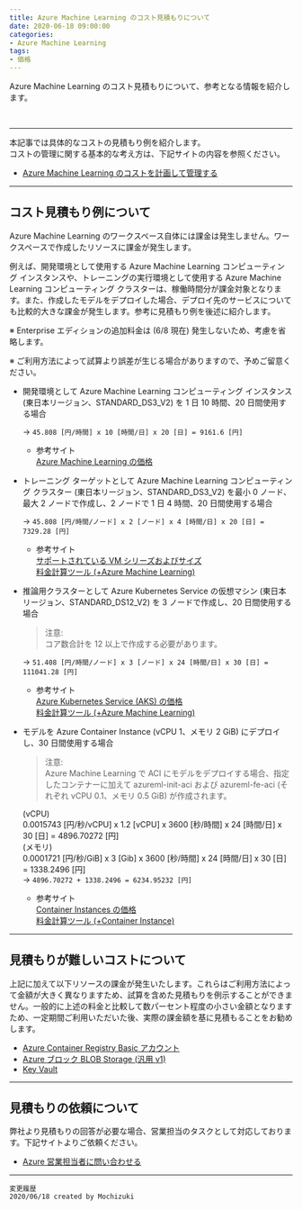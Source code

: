 ```yaml
---
title: Azure Machine Learning のコスト見積もりについて
date: 2020-06-18 09:00:00
categories:
- Azure Machine Learning
tags:
- 価格
---
```

Azure Machine Learning のコスト見積もりについて、参考となる情報を紹介します。
<!-- more -->
<br>

***
本記事では具体的なコストの見積もり例を紹介します。  
コストの管理に関する基本的な考え方は、下記サイトの内容を参照ください。  

- [Azure Machine Learning のコストを計画して管理する](https://docs.microsoft.com/ja-jp/azure/machine-learning/concept-plan-manage-cost)  

***
## コスト見積もり例について
Azure Machine Learning のワークスペース自体には課金は発生しません。ワークスペースで作成したリソースに課金が発生します。  

例えば、開発環境として使用する Azure Machine Learning コンピューティング インスタンスや、トレーニングの実行環境として使用する Azure Machine Learning コンピューティング クラスターは、稼働時間分が課金対象となります。また、作成したモデルをデプロイした場合、デプロイ先のサービスについても比較的大きな課金が発生します。参考に見積もり例を後述に紹介します。  

※ Enterprise エディションの追加料金は (6/8 現在) 発生しないため、考慮を省略します。  

※ ご利用方法によって試算より誤差が生じる場合がありますので、予めご留意ください。

- 開発環境として Azure Machine Learning コンピューティング インスタンス (東日本リージョン、STANDARD_DS3_V2) を 1 日 10 時間、20 日間使用する場合  

   → `45.808 [円/時間] x 10 [時間/日] x 20 [日] = 9161.6 [円]`

   - 参考サイト  
   [Azure Machine Learning の価格](https://azure.microsoft.com/ja-jp/pricing/details/machine-learning/)  

- トレーニング ターゲットとして Azure Machine Learning コンピューティング クラスター (東日本リージョン、STANDARD_DS3_V2) を最小 0 ノード、最大 2 ノードで作成し、2 ノードで 1 日 4 時間、20 日間使用する場合  

   → `45.808 [円/時間/ノード] x 2 [ノード] x 4 [時間/日] x 20 [日] = 7329.28 [円]`

   - 参考サイト  
   [サポートされている VM シリーズおよびサイズ](https://docs.microsoft.com/ja-jp/azure/machine-learning/concept-compute-target#supported-vm-series-and-sizes)  
   [料金計算ツール (+Azure Machine Learning)](https://azure.microsoft.com/ja-jp/pricing/calculator/?service=machine-learning-service) 

- 推論用クラスターとして Azure Kubernetes Service の仮想マシン (東日本リージョン、STANDARD_DS12_V2) を 3 ノードで作成し、20 日間使用する場合  
   > 注意:  
   コア数合計を 12 以上で作成する必要があります。  

   → `51.408 [円/時間/ノード] x 3 [ノード] x 24 [時間/日] x 30 [日] = 111041.28 [円]`

   - 参考サイト  
   [Azure Kubernetes Service (AKS) の価格](https://azure.microsoft.com/ja-jp/pricing/details/kubernetes-service/)  
   [料金計算ツール (+Azure Machine Learning)](https://azure.microsoft.com/ja-jp/pricing/calculator/?service=machine-learning-service)  

- モデルを Azure Container Instance (vCPU 1、メモリ 2 GiB) にデプロイし、30 日間使用する場合  
   > 注意:  
   Azure Machine Learning で ACI にモデルをデプロイする場合、指定したコンテナーに加えて azureml-init-aci および azureml-fe-aci (それぞれ vCPU 0.1、メモリ 0.5 GiB) が作成されます。

   (vCPU)  
   0.0015743 [円/秒/vCPU] x 1.2 [vCPU] x 3600 [秒/時間] x 24 [時間/日] x 30 [日] = 4896.70272 [円]  
   (メモリ)  
   0.0001721 [円/秒/GiB] x 3 [Gib] x 3600 [秒/時間] x 24 [時間/日] x 30 [日] = 1338.2496 [円]  
   → `4896.70272 + 1338.2496 = 6234.95232 [円]`

   - 参考サイト  
   [Container Instances の価格](https://azure.microsoft.com/ja-jp/pricing/details/container-instances/)  
   [料金計算ツール (+Container Instance)](https://azure.microsoft.com/ja-jp/pricing/calculator/?service=container-instances)  

***
## 見積もりが難しいコストについて
上記に加えて以下リソースの課金が発生いたします。これらはご利用方法によって金額が大きく異なりますため、試算を含めた見積もりを例示することができません。一般的に上述の料金と比較して数パーセント程度の小さい金額となりますため、一定期間ご利用いただいた後、実際の課金額を基に見積もることをお勧めします。  

- [Azure Container Registry Basic アカウント](https://azure.microsoft.com/ja-jp/pricing/details/container-registry/)  
- [Azure ブロック BLOB Storage (汎用 v1)](https://azure.microsoft.com/ja-jp/pricing/details/storage/blobs/)  
- [Key Vault](https://azure.microsoft.com/ja-jp/pricing/details/key-vault/)  

***
## 見積もりの依頼について
弊社より見積もりの回答が必要な場合、営業担当のタスクとして対応しております。下記サイトよりご依頼ください。  

- [Azure 営業担当者に問い合わせる](https://azure.microsoft.com/ja-jp/overview/sales-number/)  
***
`変更履歴`  
`2020/06/18 created by Mochizuki`  